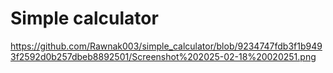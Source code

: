# Simple calculator

https://github.com/Rawnak003/simple_calculator/blob/9234747fdb3f1b9493f2592d0b257dbeb8892501/Screenshot%202025-02-18%20020251.png
